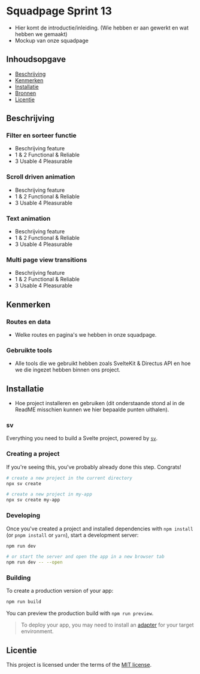 # Squadpage Sprint 13

- Hier komt de introductie/inleiding. (Wie hebben er aan gewerkt en wat hebben we gemaakt)
- Mockup van onze squadpage

## Inhoudsopgave

  * [Beschrijving](#beschrijving)
  * [Kenmerken](#kenmerken)
  * [Installatie](#installatie)
  * [Bronnen](#bronnen)
  * [Licentie](#licentie)

## Beschrijving

### Filter en sorteer functie
- Beschrijving feature
- 1 & 2 Functional & Reliable
- 3 Usable
4 Pleasurable
  
### Scroll driven animation
- Beschrijving feature
- 1 & 2 Functional & Reliable
- 3 Usable
4 Pleasurable
  
### Text animation
- Beschrijving feature
- 1 & 2 Functional & Reliable
- 3 Usable
4 Pleasurable
  
### Multi page view transitions
- Beschrijving feature
- 1 & 2 Functional & Reliable
- 3 Usable
4 Pleasurable

## Kenmerken

### Routes en data

- Welke routes en pagina's we hebben in onze squadpage.

### Gebruikte tools

- Alle tools die we gebruikt hebben zoals SvelteKit & Directus API en hoe we die ingezet hebben binnen ons project.

## Installatie

- Hoe project installeren en gebruiken (dit onderstaande stond al in de ReadME misschien kunnen we hier bepaalde punten uithalen).

### sv

Everything you need to build a Svelte project, powered by [`sv`](https://github.com/sveltejs/cli).

### Creating a project

If you're seeing this, you've probably already done this step. Congrats!

```sh
# create a new project in the current directory
npx sv create

# create a new project in my-app
npx sv create my-app
```
### Developing

Once you've created a project and installed dependencies with `npm install` (or `pnpm install` or `yarn`), start a development server:

```sh
npm run dev

# or start the server and open the app in a new browser tab
npm run dev -- --open
```

### Building

To create a production version of your app:

```sh
npm run build
```

You can preview the production build with `npm run preview`.

> To deploy your app, you may need to install an [adapter](https://svelte.dev/docs/kit/adapters) for your target environment.

## Licentie

This project is licensed under the terms of the [MIT license](./LICENSE).
